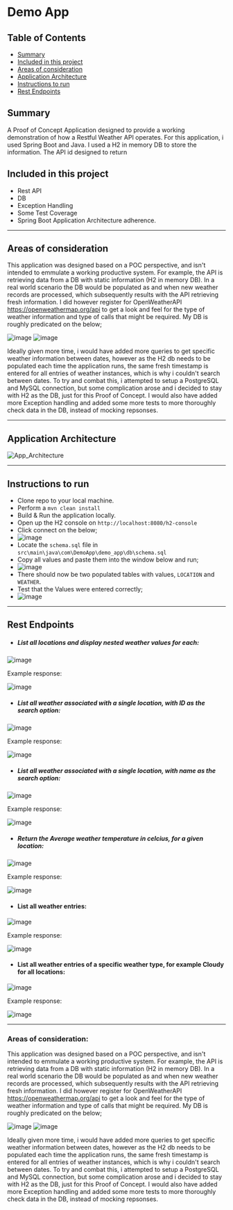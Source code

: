 # Demo App

## Table of Contents
- [Summary](#summary)
- [Included in this project](#project)
- [Areas of consideration](#consideration)
- [Application Architecture](#architecture)
- [Instructions to run](#run)
- [Rest Endpoints](#endpoints)


## Summary

A Proof of Concept Application designed to provide a working demonstration of how a Restful Weather API operates. 
For this application, i used Spring Boot and Java. I used a H2 in memory DB to store the information. The API id designed to return 

## Included in this project

- Rest API
- DB
- Exception Handling
- Some Test Coverage
- Spring Boot Application Architecture adherence.

---

## Areas of consideration

This application was designed based on a POC perspective, and isn't intended to emmulate a working productive system. 
For example, the API is retrieving data from a DB with static information (H2 in memory DB). In a real world scenario the DB would be populated as and when new weather records are processed, which subsequently results with the API retrieving fresh information. 
I did however register for OpenWeatherAPI <https://openweathermap.org/api> to get a look and feel for the type of weather information and type of calls that might be required. 
My DB is roughly predicated on the below;

![image](https://github.com/willhogan11/DemoApp/assets/8812314/5334c7ce-be4b-462d-a570-f7c886e8a183)
![image](https://github.com/willhogan11/DemoApp/assets/8812314/0aa39c8f-57a9-4dea-9efc-28f2d629c4cd)

Ideally given more time, i would have added more queries to get specific weather information between dates, however as the H2 db needs to be populated each time the application runs, the same fresh timestamp is entered for all entries of weather instances, which is why i couldn't search between dates. To try and combat this, i attempted to setup a PostgreSQL and MySQL connection, but some complication arose and i decided to stay with H2 as the DB, just for this Proof of Concept. 
I would also have added more Exception handling and added some more tests to more thoroughly check data in the DB, instead of mocking repsonses. 

---

## Application Architecture
![App_Architecture](https://github.com/willhogan11/DemoApp/assets/8812314/5f952628-238e-42a3-82e8-19fb44c687ec)

---

## Instructions to run
- Clone repo to your local machine.
- Perform a ```mvn clean install```
- Build & Run the application locally.
- Open up the H2 console on ```http://localhost:8080/h2-console```
- Click connect on the below;
- ![image](https://github.com/willhogan11/DemoApp/assets/8812314/da767c63-07f1-4a90-8729-231049f9d8c6)
- Locate the ```schema.sql``` file in ```src\main\java\com\DemoApp\demo_app\db\schema.sql```
- Copy all values and paste them into the window below and run;
- ![image](https://github.com/willhogan11/DemoApp/assets/8812314/988cbb83-fd23-4f67-9a2a-5c375573a6f7)
- There should now be two populated tables with values, ```LOCATION``` and ```WEATHER```.
- Test that the Values were entered correctly;
- ![image](https://github.com/willhogan11/DemoApp/assets/8812314/d81ea392-8425-4b0a-84f6-13328eeca904)

---

## Rest Endpoints

- ##### List all locations and display nested weather values for each:
![image](https://github.com/willhogan11/DemoApp/assets/8812314/0bacb9f1-46fa-447c-b11a-299c5547bea5)

Example response:

![image](https://github.com/willhogan11/DemoApp/assets/8812314/1eec1e5d-141d-4fe8-93a0-6314d208148a)

- ##### List all weather associated with a single location, with ID as the search option:
![image](https://github.com/willhogan11/DemoApp/assets/8812314/083d71a4-35c9-4676-8e53-8e94198ecb65)

Example response:

![image](https://github.com/willhogan11/DemoApp/assets/8812314/74e0068b-b7be-4f7b-b892-1ba67813266e)

- ##### List all weather associated with a single location, with name as the search option:
![image](https://github.com/willhogan11/DemoApp/assets/8812314/07ff457d-3c60-481c-9252-2c2109ca58c1)

Example response:

![image](https://github.com/willhogan11/DemoApp/assets/8812314/71cd14c4-12fd-49c6-ab11-853cac4aef9b)

- ##### Return the Average weather temperature in celcius, for a given location:
![image](https://github.com/willhogan11/DemoApp/assets/8812314/ee550faa-c6f9-4c68-ba24-f9d9ea0b18d5)

Example response:

![image](https://github.com/willhogan11/DemoApp/assets/8812314/7f6e8258-7737-4372-ba38-807d38425c68)

- #### List all weather entries:
![image](https://github.com/willhogan11/DemoApp/assets/8812314/e539731d-2b0a-4289-aefa-4c17319dcbe7)

Example response:

![image](https://github.com/willhogan11/DemoApp/assets/8812314/518a34fa-46e9-403e-9f4d-0019f09e2111)

- #### List all weather entries of a specific weather type, for example Cloudy for all locations:

![image](https://github.com/willhogan11/DemoApp/assets/8812314/91b54ff6-1f5b-4e1f-860a-f6ce71ff8a82)

Example response:

![image](https://github.com/willhogan11/DemoApp/assets/8812314/cf83217d-e5b9-43d6-bb41-4cdb0e70bd8c)

---

### Areas of consideration:

This application was designed based on a POC perspective, and isn't intended to emmulate a working productive system. 
For example, the API is retrieving data from a DB with static information (H2 in memory DB). In a real world scenario the DB would be populated as and when new weather records are processed, which subsequently results with the API retrieving fresh information. 
I did however register for OpenWeatherAPI <https://openweathermap.org/api> to get a look and feel for the type of weather information and type of calls that might be required. 
My DB is roughly predicated on the below;

![image](https://github.com/willhogan11/DemoApp/assets/8812314/5334c7ce-be4b-462d-a570-f7c886e8a183)
![image](https://github.com/willhogan11/DemoApp/assets/8812314/0aa39c8f-57a9-4dea-9efc-28f2d629c4cd)

Ideally given more time, i would have added more queries to get specific weather information between dates, however as the H2 db needs to be populated each time the application runs, the same fresh timestamp is entered for all entries of weather instances, which is why i couldn't search between dates. To try and combat this, i attempted to setup a PostgreSQL and MySQL connection, but some complication arose and i decided to stay with H2 as the DB, just for this Proof of Concept. 
I would also have added more Exception handling and added some more tests to more thoroughly check data in the DB, instead of mocking repsonses. 
